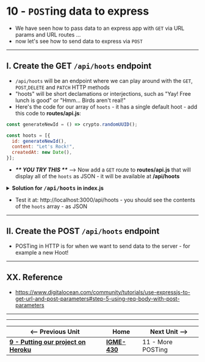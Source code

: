 # 10 - `POST`ing data to express

- We have seen how to pass data to an express app with `GET` via URL params and URL routes ...
- now let's see how to send data to express via `POST`

---

## I. Create the GET `/api/hoots` endpoint

- `/api/hoots` will be an endpoint where we can play around with the `GET`, `POST`,`DELETE` and `PATCH` HTTP methods
- "hoots" will be short declamations or interjections, such as "Yay! Free lunch is good" or "Hmm... Birds aren't real!"
- Here's the code for our array of `hoots` - it has a single default hoot - add this code to  **routes/api.js**:

```js
const generateNewId = () => crypto.randomUUID();

const hoots = [{
  id: generateNewId(),
  content: "Let's Rock!",
  createdAt: new Date(),
}];
```

- ***\*\* YOU TRY THIS \*\**** --> Now add a `GET` route to **routes/api.js** that will display all of the `hoots` as JSON - it will be available at **/api/hoots**

<details>
  <summary><b>Solution for <kbd>/api/hoots</kbd> in index.js</b></summary>
  <code>
   router.get('/hoots', (req, res) => {
    res.json(hoots);
   });
  </code>
</details>

- Test it at: http://localhost:3000/api/hoots - you should see the contents of the `hoots` array - as JSON

---

## II. Create the POST `/api/hoots` endpoint
- POSTing in HTTP is for when we want to send data to the server - for example a new Hoot!




--- 
## XX. Reference
- https://www.digitalocean.com/community/tutorials/use-expressjs-to-get-url-and-post-parameters#step-5-using-req-body-with-post-parameters


---
---

| <-- Previous Unit | Home | Next Unit -->
| --- | --- | --- 
| [**9 - Putting our project on Heroku**](9-putting-project-on-heroku.md)  |  [**IGME-430**](../) | 11 - More POSTing
